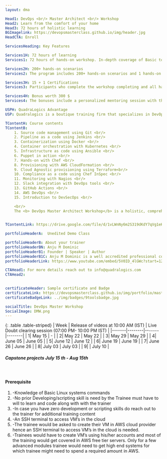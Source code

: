 ```yaml
---
layout: dma

Head1: DevOps <br/> Master Architect <br/> Workshop 
Head2: Learn from the comfort of your home
Head3: 72 hours of holistic learning 
BGImagelink: https://devopsmasterclass.github.io/img/header.jpg
HeadCTA: Enroll

ServicesHeading: Key Features

Services1H: 72 hours of learning
Services1: 72 hours of hands-on workshop. In-depth coverage of Basic to Advanced topics, ideal for beginners and experienced. 

Services2H: 200+ hands-on scenarios
Services2: The program includes 200+ hands-on scenarios and 1 hands-on capstone project to ensure learning is more practical over just being theoretical. 

Services3H: 15 + 1 Certifications  
Services3: Participants who complete the workshop completing and all hands-on assignments would be awarded a verifiable digital certificate hosted on certifyme.online . 

Services4H: Bonus worth 300 $
Services4: The bonuses include a personalized mentoring session with the trainer, a 1X1  mentoring session with an Industry veteran, 100+ hours of curated online video contents and 5 years of LMS access.

USPH: QuadraLogics Advantage
USP: Quadralogics is a boutique training firm that specializes in DevOps training and consulting. Since our inception in 2014, QuadraLogics has facilitated more than 70+ corporate and public workshops enabling more than 10000+ practitioners. We are trusted partners with global brands like Pluralsight, Udacity, Coursera etc and enable them in designing/delivering technical content and training. Quadralogics today is one of the most trusted training/content producers and a premium player in the B2B DevOps market. Building on our experience, our industry experts have carefully handcrafted the workshop "DevOps Master Architect". We use a technique called the “Task-based learning”. In this approach, the practitioner learns by exploring 200+ hands on,real-life scenarios. This unique style enables the practitioner to be more competent and highly productive after the workshop.

TContentH: Course contents
TContentB: 
    1. Source code management using Git <br/>
    2. Pipeline as a code using Jenkins <br/>
    3. Containerization using Docker <br/>
    4. Container orchestration with Kubernetes <br/>
    5. Infrastructure as code using Ansible <br/>
    6. Puppet in action <br/>
    7. Hands-on with Chef <br/>
    8. Provisioning with AWS CloudFormation <br/>
    9. Cloud Agnostic provisioning using Terraform<br/>
    10. Compliance as a code using Chef InSpec <br/>
    11. Monitoring with Nagios <br/>
    12. Slack integration with DevOps tools <br/>
    13. GitHub Actions <br/>
    14. AWS DevOps <br/>
    15. Introduction to DevSecOps <br/>

    <br/>
    The <b> DevOps Master Architect Workshop</b> is a holistic, comprehensive program that covers 11 most leading tools used across the DevOps spectrum. This program spans for 12 weeks which includes 8 weeks of live workshops and 4 weeks for a capstone project. We use a technique called the “Task-based learning”. In this approach, the practitioner learns by exploring 200+ hands-on,real-life scenarios. This unique style enables the practitioner to be more competent and highly productive from day 1. The program also includes 3 hours of dedicated doubt clearance sessions for every 6 hours of workshop to ensure your doubts are cleared and you are confident on the subject. In order to ensure high quality, we only intake a maximum of 20 students per batch.
    

TContentLink: https://drive.google.com/file/d/1vLWnNy6m2S319dKdY7qVg1eKOX_Qvnch/view?usp=sharing

portfolioHeaderA:  Unedited Demo Class 

portfolioHeaderB: About your trainer
portfolioHeaderBN: Anju M Dominic
portfolioHeaderB1: Founder | Speaker | Author
portfolioHeaderB1C: Anju M Dominic is a well accredited professional corporate trainer and consultant in the field of DevOps . She has conducted over 150+ hands-on workshops across different product and service companies. She is also a trainer/author across various training companies including PluralSight, Edureka, KnowledgeHut, etc. She is currently the Principal consultant and founder of QuadraLogics, a boutique training/consulting firm. Anju is well known for her contributions to technical articles which includes two books and several whitepapers in the field of software engineering. She is also a regular speaker for many DevOps and Agile conferences
portfolioHeaderLink: https://www.youtube.com/embed/5V0ID_4lGWc?start=12

CTAHead1: For more details reach out to info@quadralogics.com
CTAHead2:
                      

certificateHeader: Sample certificate and Badge 
certificateLink: https://devopsmasterclass.github.io/img/portfolio/master.jpg
certificateBadgeLink: ../img/badges/9toolsbadge.jpg

socialTitle: DevOps Master Workshop
SocialImage: DMW.png
---
```


{: .table .table-striped}
| Week        | Release of videos at 10:00 AM (IST)     |  Live Doubt clearing session (07:00 PM- 10:00 PM IST) |
|-------|--------|-------|--------|
| 1| May 15 | - | 
| 2| May 22 |  May 22 | 
| 3| May 29 | May 29 | 
| 4| June 05 |  June 05 | 
| 5| June 12 | June 12 | 
| 6| June 19 | June 19 | 
| 7| June 26 | June 26 | 
| 8| July 03 |  July 03 | 
| 9|  |  July 10 | 

##### Capstone projects July 15 th - Aug 15th
<br>

#### Prerequisite

1. -Knowledge of Basic Linux systems commands
2. -No prior Developing/scripting skill is need by the Trainee must have to will to learn and code along with with the trainer
3.  -In case you have zero development or scripting skills do reach out to the trainer for additional training content
4. -An SSH terminal to access VM’s in the cloud
5.  -The trainee would be asked to create their VM in AWS cloud provider hence an SSH terminal to access VM’s in the cloud is needed.
6.  -Trainees would have to create VM’s using his/her accounts and most of the training would get covered in AWS free tier servers. Only for a few advanced modules trainee would need to get high end systems for which trainee might need to spend a required amount in AWS.

